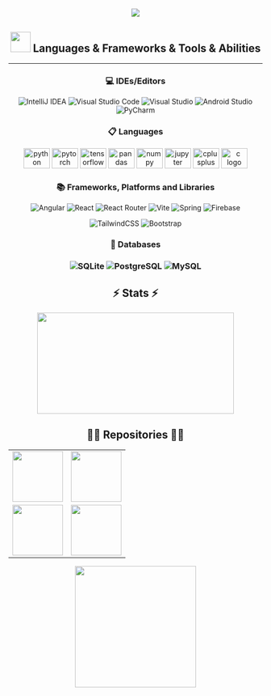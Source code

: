 <h1 align="center">
  <a href="https://git.io/typing-svg">
    <img src="https://readme-typing-svg.herokuapp.com/?lines=Hello,+there!+🦊&center=true&size=30">
  </a>
</h1>

<h2 align="center">
   <img height="40" src="https://raw.githubusercontent.com/innng/innng/master/assets/kyubey.gif"/> 
   Languages & Frameworks & Tools & Abilities
</h2>
<hr>

<h3 align="center">
   💻 IDEs/Editors
</h3>

<div align="center">

![IntelliJ IDEA](https://img.shields.io/badge/IntelliJIDEA-000000.svg?style=for-the-badge&logo=intellij-idea&logoColor=white) ![Visual Studio Code](https://img.shields.io/badge/Visual%20Studio%20Code-0078d7.svg?style=for-the-badge&logo=visual-studio-code&logoColor=white) ![Visual Studio](https://img.shields.io/badge/Visual%20Studio-5C2D91.svg?style=for-the-badge&logo=visual-studio&logoColor=white) ![Android Studio](https://img.shields.io/badge/Android%20Studio-3DDC84.svg?style=for-the-badge&logo=android-studio&logoColor=white) ![PyCharm](https://img.shields.io/badge/pycharm-143?style=for-the-badge&logo=pycharm&logoColor=black&color=black&labelColor=green)
</div>


<h3 align="center">
   📋 Languages
</h3>

<div align="center">

          
  <img src="https://cdn.jsdelivr.net/gh/devicons/devicon/icons/python/python-original.svg" height="40" width="52" alt="python logo"  />
  <img src="https://cdn.jsdelivr.net/gh/devicons/devicon/icons/java/java-original.svg" height="40" width="52" alt="pytorch logo"/>
  <img src="https://cdn.jsdelivr.net/gh/devicons/devicon/icons/javascript/javascript-original.svg" height="40" width="52" alt="tensorflow logo"  />
  <img src="https://cdn.jsdelivr.net/gh/devicons/devicon/icons/kotlin/kotlin-plain.svg" height="40" width="52" alt="pandas logo"  />
  <img src="https://cdn.jsdelivr.net/gh/devicons/devicon/icons/cplusplus/cplusplus-original.svg" height="40" width="52" alt="numpy logo"  />
  <img src="https://cdn.jsdelivr.net/gh/devicons/devicon/icons/c/c-original.svg" height="40" width="52" alt="jupyter logo"  />
  <img src="https://cdn.jsdelivr.net/gh/devicons/devicon/icons/cplusplus/cplusplus-plain.svg" height="40" width="52" alt="cplusplus logo"  />
  <img src="https://cdn.jsdelivr.net/gh/devicons/devicon/icons/csharp/csharp-original.svg" height="40" width="52" alt="c logo"  />

</div>

<h3 align="center">
   📚 Frameworks, Platforms and Libraries
</h3>

<div align="center">

![Angular](https://img.shields.io/badge/angular-%23DD0031.svg?style=for-the-badge&logo=angular&logoColor=white) ![React](https://img.shields.io/badge/react-%2320232a.svg?style=for-the-badge&logo=react&logoColor=%2361DAFB) ![React Router](https://img.shields.io/badge/React_Router-CA4245?style=for-the-badge&logo=react-router&logoColor=white) ![Vite](https://img.shields.io/badge/vite-%23646CFF.svg?style=for-the-badge&logo=vite&logoColor=white) ![Spring](https://img.shields.io/badge/spring-%236DB33F.svg?style=for-the-badge&logo=spring&logoColor=white) ![Firebase](https://img.shields.io/badge/firebase-%23039BE5.svg?style=for-the-badge&logo=firebase)

![TailwindCSS](https://img.shields.io/badge/tailwindcss-%2338B2AC.svg?style=for-the-badge&logo=tailwind-css&logoColor=white) ![Bootstrap](https://img.shields.io/badge/bootstrap-%23563D7C.svg?style=for-the-badge&logo=bootstrap&logoColor=white)  

</div>

<h3 align="center">
  💾 Databases 
</h3>
<h3 align="center">

   ![SQLite](https://img.shields.io/badge/SQLite-07405E?style=for-the-badge&logo=sqlite&logoColor=white)
   ![PostgreSQL](https://img.shields.io/badge/PostgreSQL-316192?style=for-the-badge&logo=postgresql&logoColor=white)
   ![MySQL](https://img.shields.io/badge/mysql-%2300f.svg?style=for-the-badge&logo=mysql&logoColor=white)

</h3>


<h2 align="center">⚡ Stats ⚡</h2>

<div align=center>

<img align=center width=390 height=200 src="https://github-readme-stats.vercel.app/api/top-langs/?username=Nikita3301&title_color=61dafb&text_color=ffffff&icon_color=61dafb&bg_color=20232a&langs_count=8&layout=compact&border_color=61dafb&hide_border=true" /> 

</div>
 
 



<h2 align="center">👨‍💻 Repositories 👨‍💻</h2>
<table align=center>
  <tr>
    <td><a href="https://github.com/Nikita3301/pmp_notes_manager" title="Notes manager">
        <img height="100" src="https://github-readme-stats.vercel.app/api/pin/?username=Nikita3301&repo=pmp_notes_manager&theme=react&border_color=61dafb&border_radius=10">
    </a></td>
    <td><a href="https://github.com/Nikita3301/TrainStationIS" title="TrainStationIS">
        <img height="100" src="https://github-readme-stats.vercel.app/api/pin/?username=Nikita3301&repo=TrainStationIS&theme=react&border_color=61dafb&border_radius=10">
    </a></td>
  </tr>
  <tr>
    <td><a href="https://github.com/Nikita3301/AnoFox" title="AnoFox">
        <img height="100" src="https://github-readme-stats.vercel.app/api/pin/?username=Nikita3301&repo=AnoFox&theme=react&border_color=61dafb&border_radius=10">
    </a></td>
    <td><a href="https://github.com/Nikita3301/shop_otterfox" title="ShopOtterfox">
        <img height="100" src="https://github-readme-stats.vercel.app/api/pin/?username=Nikita3301&repo=shop_otterfox&theme=react&border_color=61dafb&border_radius=10">
    </a></td>
  </tr>
</table>


<div align=center>
  <img src='https://64.media.tumblr.com/35d86ff903e401acb9a67631b504ffc4/tumblr_n63qbaQPMn1rpe379o1_500.gifv' align="center" width=240>
</div>
<br>


